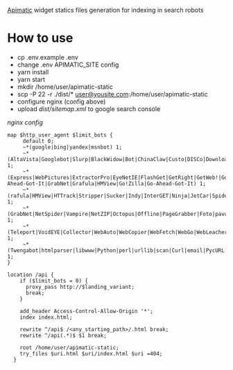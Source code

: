[Apimatic](https://www.apimatic.io/) widget statics files generation for indexing in search robots

# How to use

- cp .env.example .env
- change .env APIMATIC_SITE config
- yarn install
- yarn start
- mkdir /home/user/apimatic-static
- scp -P 22 -r ./dist/* user@yousite.com:/home/user/apimatic-static
- configure nginx (config above)
- upload *dist/sitemap.xml* to google search console


*nginx config*
```
map $http_user_agent $limit_bots {
     default 0;
     ~*(google|bing|yandex|msnbot) 1;
     ~*(AltaVista|Googlebot|Slurp|BlackWidow|Bot|ChinaClaw|Custo|DISCo|Download|Demon|eCatch|EirGrabber|EmailSiphon|EmailWolf|SuperHTTP|Surfbot|WebWhacker) 1;
     ~*(Express|WebPictures|ExtractorPro|EyeNetIE|FlashGet|GetRight|GetWeb!|Go!Zilla|Go-Ahead-Got-It|GrabNet|Grafula|HMView|Go!Zilla|Go-Ahead-Got-It) 1;
     ~*(rafula|HMView|HTTrack|Stripper|Sucker|Indy|InterGET|Ninja|JetCar|Spider|larbin|LeechFTP|Downloader|tool|Navroad|NearSite|NetAnts|tAkeOut|WWWOFFLE) 1;
     ~*(GrabNet|NetSpider|Vampire|NetZIP|Octopus|Offline|PageGrabber|Foto|pavuk|pcBrowser|RealDownload|ReGet|SiteSnagger|SmartDownload|SuperBot|WebSpider) 1;
     ~*(Teleport|VoidEYE|Collector|WebAuto|WebCopier|WebFetch|WebGo|WebLeacher|WebReaper|WebSauger|eXtractor|Quester|WebStripper|WebZIP|Wget|Widow|Zeus) 1;
     ~*(Twengabot|htmlparser|libwww|Python|perl|urllib|scan|Curl|email|PycURL|Pyth|PyQ|WebCollector|WebCopy|webcraw) 1;
}

location /api {
    if ($limit_bots = 0) {
      proxy_pass http://$landing_variant;
      break;
    }

    add_header Access-Control-Allow-Origin '*';
    index index.html;

    rewrite ^/api$ /<any_starting_path>/.html break;
    rewrite ^/api(.*)$ $1 break;

    root /home/user/apimatic-static;
    try_files $uri.html $uri/index.html $uri =404;
  }
```
